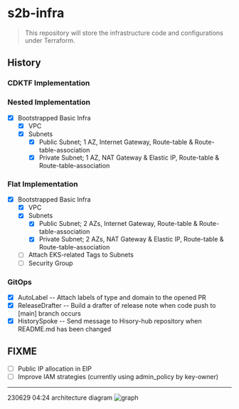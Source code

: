 # s2b-infra

> This repository will store the infrastructure code and configurations under Terraform.

## History

### CDKTF Implementation

### Nested Implementation
- [x] Bootstrapped Basic Infra
    - [x] VPC
    - [x] Subnets
        - [x] Public Subnet; 1 AZ, Internet Gateway, Route-table & Route-table-association
        - [x] Private Subnet; 1 AZ, NAT Gateway & Elastic IP, Route-table & Route-table-association

### Flat Implementation
- [x] Bootstrapped Basic Infra
    - [x] VPC
    - [x] Subnets
        - [x] Public Subnet; 2 AZs, Internet Gateway, Route-table & Route-table-association
        - [x] Private Subnet; 2 AZs, NAT Gateway & Elastic IP, Route-table & Route-table-association
    - [ ] Attach EKS-related Tags to Subnets
    - [ ] Security Group

### GitOps
- [x] AutoLabel -- Attach labels of type and domain to the opened PR
- [x] ReleaseDrafter -- Build a drafter of release note when code push to [main] branch occurs
- [x] HistorySpoke -- Send message to Hisory-hub repository when README.md has been changed

## FIXME
- [ ] Public IP allocation in EIP
- [ ] Improve IAM strategies (currently using admin_policy by key-owner)

---

230629 04:24 architecture diagram
![graph](https://github.com/Smile2Buy/s2b-infra/assets/28827932/6d6c1787-289f-4bf3-a888-79bdf9dabfce)
